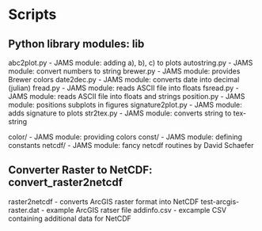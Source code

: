 # Scripts

## Python library modules: lib 
abc2plot.py         - JAMS module: adding a), b), c) to plots
autostring.py       - JAMS module: convert numbers to string
brewer.py           - JAMS module: provides Brewer colors
date2dec.py         - JAMS module: converts date into decimal (julian)
fread.py            - JAMS module: reads ASCII file into floats
fsread.py           - JAMS module: reads ASCII file into floats and strings
position.py         - JAMS module: positions subplots in figures
signature2plot.py   - JAMS module: adds signature to plots
str2tex.py          - JAMS module: converts string to tex-string

color/              - JAMS module: providing colors
const/              - JAMS module: defining constants
netcdf/             - JAMS module: fancy netcdf routines by David Schaefer

## Converter Raster to NetCDF: convert_raster2netcdf
raster2netcdf          - converts ArcGIS raster format into NetCDF
test-arcgis-raster.dat - example ArcGIS ratser file
addinfo.csv            - excample CSV containing additional data for NetCDF

